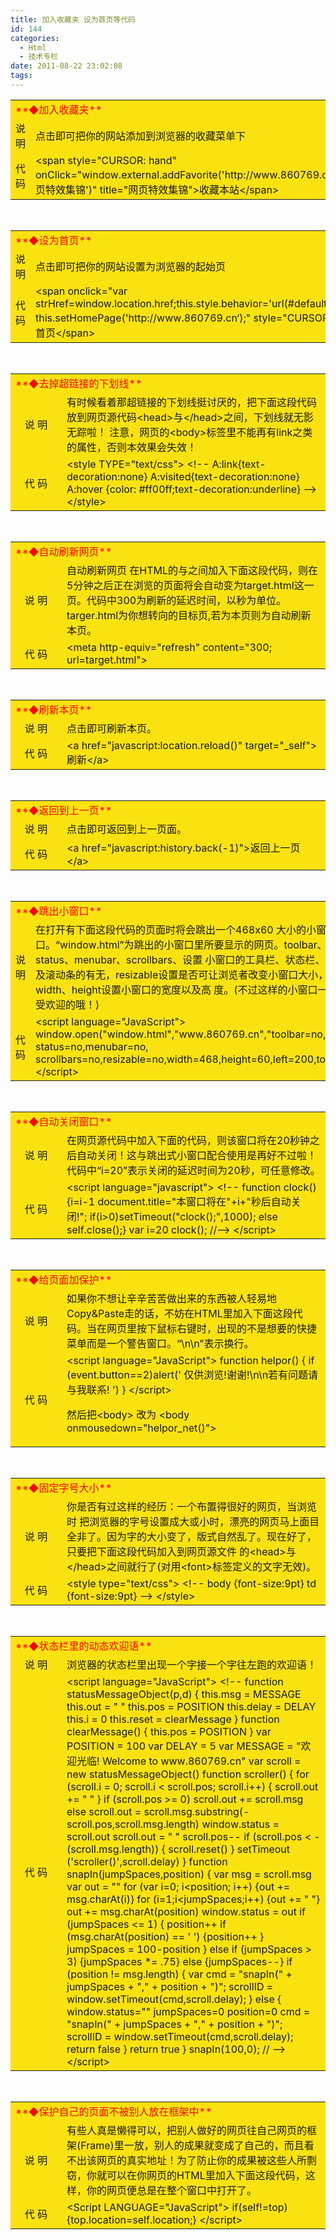 ```yaml
---
title: 加入收藏夹 设为首页等代码
id: 144
categories:
  - Html
  - 技术专栏
date: 2011-08-22 23:02:08
tags:
---
```


<table width="566" border="0" cellspacing="1" cellpadding="0" bgcolor="#ffffff">
<tbody>
<tr bgcolor="#fae211">
<td colspan="2" height="22"><span style="color: #ffff00;"><span style="color: #ff0000;">**◆加入收藏夹<a name="jrscj"></a>**</span></span></td>
</tr>
<tr>
<td align="center" bgcolor="#fae211" width="66" height="22">说 明</td>
<td bgcolor="#fae211" height="22">点击即可把你的网站添加到浏览器的收藏菜单下</td>
</tr>
<tr>
<td align="center" bgcolor="#fae211" width="66" height="22">代 码</td>
<td bgcolor="#fae211" height="22">&lt;span style="CURSOR: hand" onClick="window.external.addFavorite('http://www.860769.cn,'网页特效集锦')" title="网页特效集锦"&gt;收藏本站&lt;/span&gt;</td>
</tr>
</tbody>
</table>
&nbsp;
<table width="566" border="0" cellspacing="1" cellpadding="0" bgcolor="#ffffff">
<tbody>
<tr bgcolor="#fae211">
<td colspan="2" height="22"><span style="color: #ffff00;"><span style="color: #ff0000;">**◆设为首页<a name="swsy"></a>**</span></span></td>
</tr>
<tr>
<td align="center" bgcolor="#fae211" width="66" height="22">说 明</td>
<td bgcolor="#fae211" height="22">点击即可把你的网站设置为浏览器的起始页</td>
</tr>
<tr>
<td align="center" bgcolor="#fae211" width="66" height="22">代 码</td>
<td bgcolor="#fae211" height="22">&lt;span onclick="var strHref=window.location.href;this.style.behavior='url(#default#homepage)';
this.setHomePage('http://www.860769.cn‘);" style="CURSOR: hand"&gt;设为首页&lt;/span&gt;</td>
</tr>
</tbody>
</table>
&nbsp;
<table width="566" border="0" cellspacing="1" cellpadding="0" bgcolor="#ffffff">
<tbody>
<tr bgcolor="#fae211">
<td colspan="2" height="22"><span style="color: #ffff00;"><span style="color: #ff0000;">**◆去掉超链接的下划线<a name="qdlj"></a>**</span></span></td>
</tr>
<tr>
<td align="center" bgcolor="#fae211" width="66" height="22">说 明</td>
<td bgcolor="#fae211" height="22">有时候看着那超链接的下划线挺讨厌的，把下面这段代码放到网页源代码&lt;head&gt;与&lt;/head&gt;之间，下划线就无影无踪啦！
注意，网页的&lt;body&gt;标签里不能再有link之类的属性，否则本效果会失效！</td>
</tr>
<tr>
<td align="center" bgcolor="#fae211" width="66" height="22">代 码</td>
<td bgcolor="#fae211" height="22">&lt;style TYPE="text/css"&gt;
&lt;!--
A:link{text-decoration:none}
A:visited{text-decoration:none}
A:hover {color: #ff00ff;text-decoration:underline}
--&gt;
&lt;/style&gt;</td>
</tr>
</tbody>
</table>
&nbsp;
<table width="566" border="0" cellspacing="1" cellpadding="0" bgcolor="#ffffff">
<tbody>
<tr bgcolor="#fae211">
<td colspan="2" height="22"><span style="color: #ffff00;"><span style="color: #ff0000;">**◆自动刷新网页<a name="zdsx"></a>**</span></span></td>
</tr>
<tr>
<td align="center" bgcolor="#fae211" width="66" height="22">说 明</td>
<td bgcolor="#fae211" height="22">自动刷新网页
在HTML的与之间加入下面这段代码，则在5分钟之后正在浏览的页面将会自动变为target.html这一页。代码中300为刷新的延迟时间，以秒为单位。targer.html为你想转向的目标页,若为本页则为自动刷新本页。</td>
</tr>
<tr>
<td align="center" bgcolor="#fae211" width="66" height="22">代 码</td>
<td bgcolor="#fae211" height="22">&lt;meta http-equiv="refresh" content="300; url=target.html"&gt;</td>
</tr>
</tbody>
</table>
&nbsp;
<table width="566" border="0" cellspacing="1" cellpadding="0" bgcolor="#ffffff">
<tbody>
<tr bgcolor="#fae211">
<td colspan="2" height="22"><span style="color: #ffff00;"><span style="color: #ff0000;">**◆刷新本页<a name="sxby"></a>**</span></span></td>
</tr>
<tr>
<td align="center" bgcolor="#fae211" width="66" height="22">说 明</td>
<td bgcolor="#fae211" height="22">点击即可刷新本页。</td>
</tr>
<tr>
<td align="center" bgcolor="#fae211" width="66" height="22">代 码</td>
<td bgcolor="#fae211" height="22">&lt;a href="javascript:location.reload()" target="_self"&gt;刷新&lt;/a&gt;</td>
</tr>
</tbody>
</table>
&nbsp;
<table width="566" border="0" cellspacing="1" cellpadding="0" bgcolor="#ffffff">
<tbody>
<tr bgcolor="#fae211">
<td colspan="2" height="22"><span style="color: #ffff00;"><span style="color: #ff0000;">**◆返回到上一页<a name="fh"></a>**</span></span></td>
</tr>
<tr>
<td align="center" bgcolor="#fae211" width="66" height="22">说 明</td>
<td bgcolor="#fae211" height="22">点击即可返回到上一页面。</td>
</tr>
<tr>
<td align="center" bgcolor="#fae211" width="66" height="22">代 码</td>
<td bgcolor="#fae211" height="22">&lt;a href="javascript:history.back(-1)"&gt;返回上一页&lt;/a&gt;</td>
</tr>
</tbody>
</table>
&nbsp;
<table width="566" border="0" cellspacing="1" cellpadding="0" bgcolor="#ffffff">
<tbody>
<tr bgcolor="#fae211">
<td colspan="2" height="22"><span style="color: #ffff00;"><span style="color: #ff0000;">**◆跳出小窗口<a name="tcck"></a>**</span></span></td>
</tr>
<tr>
<td align="center" bgcolor="#fae211" width="66" height="22">说 明</td>
<td bgcolor="#fae211" height="22">在打开有下面这段代码的页面时将会跳出一个468x60 大小的小窗口。“window.html”为跳出的小窗口里所要显示的网页。toolbar、status、menubar、scrollbars、设置 小窗口的工具栏、状态栏、菜单栏及滚动条的有无，resizable设置是否可让浏览者改变小窗口大小，width、height设置小窗口的宽度以及高 度。(不过这样的小窗口一般是不受欢迎的哦！)</td>
</tr>
<tr>
<td align="center" bgcolor="#fae211" width="66" height="22">代 码</td>
<td bgcolor="#fae211" height="22">&lt;script language="JavaScript"&gt;
window.open("window.html","www.860769.cn","toolbar=no, status=no,menubar=no, scrollbars=no,resizable=no,width=468,height=60,left=200,top=50");
&lt;/script&gt;</td>
</tr>
</tbody>
</table>
&nbsp;
<table width="566" border="0" cellspacing="1" cellpadding="0" bgcolor="#ffffff">
<tbody>
<tr bgcolor="#fae211">
<td colspan="2" height="22"><span style="color: #ffff00;"><span style="color: #ff0000;">**◆自动关闭窗口<a name="zdgb"></a>**</span></span></td>
</tr>
<tr>
<td align="center" bgcolor="#fae211" width="66" height="22">说 明</td>
<td bgcolor="#fae211" height="22">在网页源代码中加入下面的代码，则该窗口将在20秒钟之后自动关闭！这与跳出式小窗口配合使用是再好不过啦！代码中“i=20”表示关闭的延迟时间为20秒，可任意修改。</td>
</tr>
<tr>
<td align="center" bgcolor="#fae211" width="66" height="22">代 码</td>
<td bgcolor="#fae211" height="22">&lt;script language="javascript"&gt;
&lt;!--
function clock(){i=i-1
document.title="本窗口将在"+i+"秒后自动关闭!";
if(i&gt;0)setTimeout("clock();",1000);
else self.close();}
var i=20
clock();
//--&gt;
&lt;/script&gt;</td>
</tr>
</tbody>
</table>
&nbsp;
<table width="566" border="0" cellspacing="1" cellpadding="0" bgcolor="#ffffff">
<tbody>
<tr bgcolor="#fae211">
<td colspan="2" height="22"><span style="color: #ffff00;"><span style="color: #ff0000;">**◆给页面加保护<a name="bh"></a>**</span></span></td>
</tr>
<tr>
<td align="center" bgcolor="#fae211" width="66" height="22">说 明</td>
<td bgcolor="#fae211" height="22">如果你不想让辛辛苦苦做出来的东西被人轻易地Copy&amp;Paste走的话，不妨在HTML里加入下面这段代码。当在网页里按下鼠标右键时，出现的不是想要的快捷菜单而是一个警告窗口。“\n\n”表示换行。</td>
</tr>
<tr>
<td align="center" bgcolor="#fae211" width="66" height="22">代 码</td>
<td bgcolor="#fae211" height="22">&lt;script language="JavaScript"&gt;
function helpor()
{
if (event.button==2)alert(' 仅供浏览!谢谢!\n\n若有问题请与我联系! ')
}
&lt;/script&gt;

然后把&lt;body&gt; 改为 &lt;body onmousedown="helpor_net()"&gt;</td>
</tr>
</tbody>
</table>
&nbsp;
<table width="566" border="0" cellspacing="1" cellpadding="0" bgcolor="#ffffff">
<tbody>
<tr bgcolor="#fae211">
<td colspan="2" height="22"><span style="color: #ffff00;"><span style="color: #ff0000;">**◆固定字号大小<a name="gdzh"></a>**</span></span></td>
</tr>
<tr>
<td align="center" bgcolor="#fae211" width="66" height="22">说 明</td>
<td bgcolor="#fae211" height="22">你是否有过这样的经历：一个布置得很好的网页，当浏览时 把浏览器的字号设置成大或小时，漂亮的网页马上面目全非了。因为字的大小变了，版式自然乱了。现在好了，只要把下面这段代码加入到网页源文件 的&lt;head&gt;与&lt;/head&gt;之间就行了(对用&lt;font&gt;标签定义的文字无效)。</td>
</tr>
<tr>
<td align="center" bgcolor="#fae211" width="66" height="22">代 码</td>
<td bgcolor="#fae211" height="22">&lt;style type="text/css"&gt;
&lt;!--
body {font-size:9pt}
td {font-size:9pt}
--&gt;
&lt;/style&gt;</td>
</tr>
</tbody>
</table>
&nbsp;
<table width="566" border="0" cellspacing="1" cellpadding="0" bgcolor="#ffffff">
<tbody>
<tr bgcolor="#fae211">
<td colspan="2" height="22"><span style="color: #ffff00;"><span style="color: #ff0000;">**◆状态栏里的动态欢迎语<a name="ztl"></a>**</span></span></td>
</tr>
<tr>
<td align="center" bgcolor="#fae211" width="66" height="22">说 明</td>
<td bgcolor="#fae211" height="22">浏览器的状态栏里出现一个字接一个字往左跑的欢迎语！</td>
</tr>
<tr>
<td align="center" bgcolor="#fae211" width="66" height="22">代 码</td>
<td bgcolor="#fae211" height="22">&lt;script language="JavaScript"&gt;
&lt;!--
function statusMessageObject(p,d) {
this.msg = MESSAGE
this.out = " "
this.pos = POSITION
this.delay = DELAY
this.i = 0
this.reset = clearMessage
}
function clearMessage() {
this.pos = POSITION
}
var POSITION = 100
var DELAY = 5
var MESSAGE = "欢迎光临! Welcome to www.860769.cn"
var scroll = new statusMessageObject()
function scroller() {
for (scroll.i = 0; scroll.i &lt; scroll.pos; scroll.i++) {
scroll.out += " "
}
if (scroll.pos &gt;= 0)
scroll.out += scroll.msg
else scroll.out = scroll.msg.substring(-scroll.pos,scroll.msg.length)
window.status = scroll.out
scroll.out = " "
scroll.pos--
if (scroll.pos &lt; -(scroll.msg.length)) {
scroll.reset()
}
setTimeout ('scroller()',scroll.delay)
}
function snapIn(jumpSpaces,position) {
var msg = scroll.msg
var out = ""
for (var i=0; i&lt;position; i++)
{out += msg.charAt(i)}
for (i=1;i&lt;jumpSpaces;i++)
{out += " "}
out += msg.charAt(position)
window.status = out
if (jumpSpaces &lt;= 1) {
position++
if (msg.charAt(position) == ' ')
{position++ }
jumpSpaces = 100-position
} else if (jumpSpaces &gt; 3)
{jumpSpaces *= .75}
else
{jumpSpaces--}
if (position != msg.length) {
var cmd = "snapIn(" + jumpSpaces + "," + position + ")";
scrollID = window.setTimeout(cmd,scroll.delay);
} else {
window.status=""
jumpSpaces=0
position=0
cmd = "snapIn(" + jumpSpaces + "," + position + ")";
scrollID = window.setTimeout(cmd,scroll.delay);
return false
}
return true
}
snapIn(100,0);
// --&gt;
&lt;/script&gt;</td>
</tr>
</tbody>
</table>
&nbsp;
<table width="566" border="0" cellspacing="1" cellpadding="0" bgcolor="#ffffff">
<tbody>
<tr bgcolor="#fae211">
<td colspan="2" height="22"><span style="color: #ffff00;"><span style="color: #ff0000;">**◆保护自己的页面不被别人放在框架中<a name="bhzj"></a>**</span></span></td>
</tr>
<tr>
<td align="center" bgcolor="#fae211" width="66" height="22">说 明</td>
<td bgcolor="#fae211" height="22">有些人真是懒得可以，把别人做好的网页往自己网页的框架(Frame)里一放，别人的成果就变成了自己的，而且看不出该网页的真实地址！为了防止你的成果被这些人所剽窃，你就可以在你网页的HTML里加入下面这段代码，这样，你的网页便总是在整个窗口中打开了。</td>
</tr>
<tr>
<td align="center" bgcolor="#fae211" width="66" height="22">代 码</td>
<td bgcolor="#fae211" height="22">&lt;Script LANGUAGE="JavaScript"&gt;
if(self!=top){top.location=self.location;}
&lt;/script&gt;</td>
</tr>
</tbody>
</table>